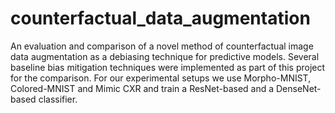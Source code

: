 # counterfactual_data_augmentation
An evaluation and comparison of a novel method of counterfactual image data augmentation as a debiasing technique for predictive models. Several baseline bias mitigation techniques were implemented as part of this project for the comparison. For our experimental setups we use Morpho-MNIST, Colored-MNIST and Mimic CXR and train a ResNet-based and a DenseNet-based classifier.